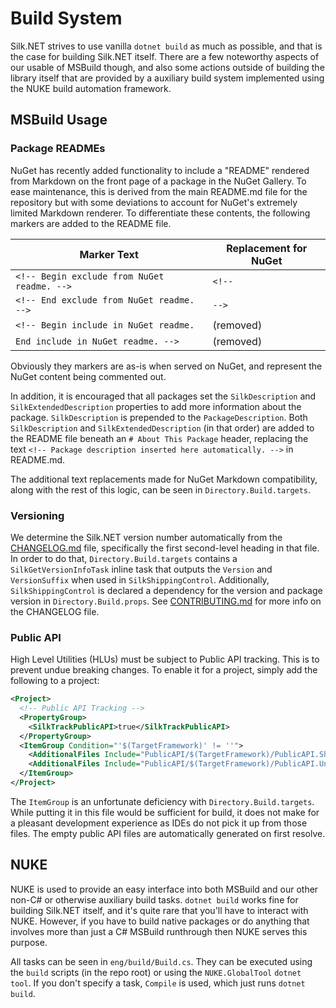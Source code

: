 # Build System

Silk.NET strives to use vanilla `dotnet build` as much as possible, and that is the case for building Silk.NET itself.
There are a few noteworthy aspects of our usable of MSBuild though, and also some actions outside of building the
library itself that are provided by a auxiliary build system implemented using the NUKE build automation framework.

## MSBuild Usage

### Package READMEs

NuGet has recently added functionality to include a "README" rendered from Markdown on the front page of a package in
the NuGet Gallery. To ease maintenance, this is derived from the main README.md file for the repository but with some
deviations to account for NuGet's extremely limited Markdown renderer. To differentiate these contents, the following
markers are added to the README file.

| Marker Text                                 | Replacement for NuGet |
|---------------------------------------------|-----------------------|
| `<!-- Begin exclude from NuGet readme. -->` | `<!--`                |
| `<!-- End exclude from NuGet readme. -->`   | `-->`                 |
| `<!-- Begin include in NuGet readme.`       | (removed)             |
| `End include in NuGet readme. -->`          | (removed)             |

Obviously they markers are as-is when served on NuGet, and represent the NuGet content being commented out.

In addition, it is encouraged that all packages set the `SilkDescription` and `SilkExtendedDescription` properties to
add more information about the package. `SilkDescription` is prepended to the `PackageDescription`. Both
`SilkDescription` and `SilkExtendedDescription` (in that order) are added to the README file beneath an
`# About This Package` header, replacing the text `<!-- Package description inserted here automatically. -->` in
README.md.

The additional text replacements made for NuGet Markdown compatibility, along with the rest of this logic, can be seen
in `Directory.Build.targets`.

### Versioning

We determine the Silk.NET version number automatically from the [CHANGELOG.md](../CHANGELOG.md) file, specifically
the first second-level heading in that file. In order to do that, `Directory.Build.targets` contains a
`SilkGetVersionInfoTask` inline task that outputs the `Version` and `VersionSuffix` when used in `SilkShippingControl`.
Additionally, `SilkShippingControl` is declared a dependency for the version and package version in
`Directory.Build.props`. See [CONTRIBUTING.md](../CONTRIBUTING.md) for more info on the CHANGELOG file.

### Public API

High Level Utilities (HLUs) must be subject to Public API tracking. This is to prevent undue breaking changes. To enable
it for a project, simply add the following to a project:

```xml
<Project>
  <!-- Public API Tracking -->
  <PropertyGroup>
    <SilkTrackPublicAPI>true</SilkTrackPublicAPI>
  </PropertyGroup>
  <ItemGroup Condition="'$(TargetFramework)' != ''">
    <AdditionalFiles Include="PublicAPI/$(TargetFramework)/PublicAPI.Shipped.txt" />
    <AdditionalFiles Include="PublicAPI/$(TargetFramework)/PublicAPI.Unshipped.txt" />
  </ItemGroup>
</Project>
```

The `ItemGroup` is an unfortunate deficiency with `Directory.Build.targets`. While putting it in this file would be
sufficient for build, it does not make for a pleasant development experience as IDEs do not pick it up from those files.
The empty public API files are automatically generated on first resolve.

## NUKE

NUKE is used to provide an easy interface into both MSBuild and our other non-C# or otherwise auxiliary build tasks.
`dotnet build` works fine for building Silk.NET itself, and it's quite rare that you'll have to interact with NUKE.
However, if you have to build native packages or do anything that involves more than just a C# MSBuild runthrough then
NUKE serves this purpose.

All tasks can be seen in `eng/build/Build.cs`. They can be executed using the `build` scripts (in the repo root) or
using the `NUKE.GlobalTool` `dotnet tool`. If you don't specify a task, `Compile` is used, which just runs
`dotnet build`.
